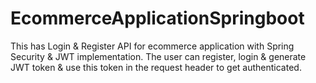 # EcommerceApplicationSpringboot

This has Login & Register API for ecommerce application with Spring Security & JWT implementation.
The user can register, login & generate JWT token & use this token in the request header to get authenticated.
